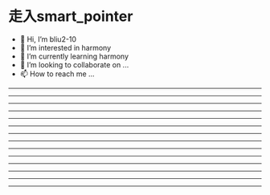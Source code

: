# 走入smart_pointer

* 👋 Hi, I’m bliu2-10
* 👀 I’m interested in harmony
* 🌱 I’m currently learning harmony
* 💞️ I’m looking to collaborate on ...
* 📫 How to reach me ...













































---
---
---
---
---
---
---
---
---
---
---
---
---
---

